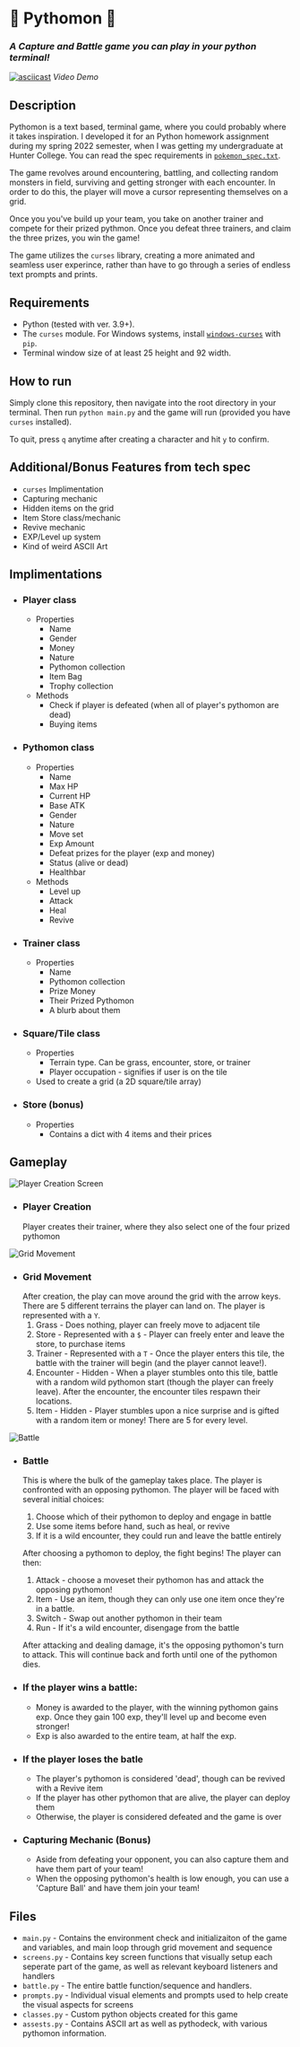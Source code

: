 # 🐍 Pythomon 🐍
### *A Capture and Battle game you can play in your python terminal!*
[![asciicast](https://asciinema.org/a/4z4rjFQ9GFfMUVgPPnf9TISVI.svg)](https://asciinema.org/a/4z4rjFQ9GFfMUVgPPnf9TISVI)
*Video Demo*
## Description
Pythomon is a text based, terminal game, where you could probably where it takes inspiration. I developed it for an Python homework assignment during my spring 2022 semester, when I was getting my undergraduate at Hunter College. You can read the spec requirements in [`pokemon_spec.txt`](/pokemon_spec.txt).

The game revolves around encountering, battling, and collecting random monsters in field, surviving and getting stronger with each encounter. In order to do this, the player will move a cursor representing themselves on a grid. 

Once you you've build up your team, you take on another trainer and compete for their prized pythmon. Once you defeat three trainers, and claim the three prizes, you win the game!

The game utilizes the `curses` library, creating a more animated and seamless user experince, rather than have to go through a series of endless text prompts and prints. 

## Requirements
- Python (tested with ver. 3.9+).
- The `curses` module. For Windows systems, install [`windows-curses`](https://pypi.org/project/windows-curses/) with `pip`.
- Terminal window size of at least 25 height and 92 width.

## How to run
Simply clone this repository, then navigate into the root directory in your terminal. Then run `python main.py` and the game will run (provided you have `curses` installed).

To quit, press `q` anytime after creating a character and hit `y` to confirm.

## Additional/Bonus Features from tech spec
- `curses` Implimentation
- Capturing mechanic
- Hidden items on the grid
- Item Store class/mechanic
- Revive mechanic
- EXP/Level up system
- Kind of weird ASCII Art

## Implimentations
- ### Player class
    - Properties
        - Name
        - Gender
        - Money
        - Nature
        - Pythomon collection
        - Item Bag
        - Trophy collection
    - Methods
        - Check if player is defeated (when all of player's pythomon are dead)
        - Buying items
- ### Pythomon class
    - Properties
        - Name
        - Max HP
        - Current HP
        - Base ATK
        - Gender
        - Nature
        - Move set
        - Exp Amount
        - Defeat prizes for the player (exp and money)
        - Status (alive or dead)
        - Healthbar
    - Methods
        - Level up
        - Attack
        - Heal
        - Revive
- ### Trainer class
    - Properties
        - Name
        - Pythomon collection
        - Prize Money
        - Their Prized Pythomon
        - A blurb about them
- ### Square/Tile class
    - Properties
        - Terrain type. Can be grass, encounter, store, or trainer
        - Player occupation - signifies if user is on the tile
    - Used to create a grid (a 2D square/tile array)

- ### Store (bonus)
    - Properties
        - Contains a dict with 4 items and their prices

## Gameplay

![Player Creation Screen](player_creation.gif)

- ### Player Creation
    Player creates their trainer, where they also select one of the four prized pythomon

![Grid Movement](grid_movement.gif)

- ### Grid Movement
    After creation, the play can move around the grid with the arrow keys. There are 5 different terrains the player can land on. The player is represented with a `Y`.
    1. Grass - Does nothing, player can freely move to adjacent tile
    2. Store - Represented with a `$` - Player can freely enter and leave the store, to purchase items
    3. Trainer - Represented with a `T` - Once the player enters this tile, the battle with the trainer will begin (and the player cannot leave!).
    4. Encounter - Hidden - When a player stumbles onto this tile, battle with a random wild pythomon start (though the player can freely leave). After the encounter, the encounter tiles respawn their locations.
    5. Item - Hidden - Player stumbles upon a nice surprise and is gifted with a random item or money! There are 5 for every level.

![Battle](battle.gif)

- ### Battle
    This is where the bulk of the gameplay takes place. The player is confronted with an opposing pythomon. The player will be faced with several initial choices:
    1. Choose which of their pythomon to deploy and engage in battle
    2. Use some items before hand, such as heal, or revive
    3. If it is a wild encounter, they could run and leave the battle entirely

    After choosing a pythomon to deploy, the fight begins! The player can then:
    1. Attack - choose a moveset their pythomon has and attack the opposing pythomon!
    2. Item - Use an item, though they can only use one item once they're in a battle.
    3. Switch - Swap out another pythomon in their team
    4. Run - If it's a wild encounter, disengage from the battle

    After attacking and dealing damage, it's the opposing pythomon's turn to attack. This will continue back and forth until one of the pythomon dies.

- ### If the player wins a battle:
    - Money is awarded to the player, with the winning pythomon gains exp. Once they gain 100 exp, they'll level up and become even stronger!
    - Exp is also awarded to the entire team, at half the exp.

- ### If the player loses the batle
    - The player's pythomon is considered 'dead', though can be revived with a Revive item
    - If the player has other pythomon that are alive, the player can deploy them
    - Otherwise, the player is considered defeated and the game is over

- ### Capturing Mechanic (Bonus)
    - Aside from defeating your opponent, you can also capture them and have them part of your team!
    - When the opposing pythomon's health is low enough, you can use a 'Capture Ball' and have them join your team!

## Files
- `main.py` - Contains the environment check and initializaiton of the game and variables, and main loop through grid movement and sequence
- `screens.py` - Contains key screen functions that visually setup each seperate part of the game, as well as relevant keyboard listeners and handlers
- `battle.py` - The entire battle function/sequence and handlers.
- `prompts.py` - Individual visual elements and prompts used to help create the visual aspects for screens
- `classes.py` - Custom python objects created for this game
- `assests.py` - Contains ASCII art as well as pythodeck, with various pythomon information.
